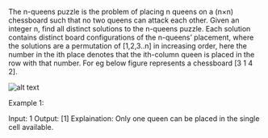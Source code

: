 The n-queens puzzle is the problem of placing n queens on a (n×n) chessboard such that no two queens can attack each other.
Given an integer n, find all distinct solutions to the n-queens puzzle. Each solution contains distinct board configurations of the n-queens’ placement, where the solutions are a permutation of [1,2,3..n] in increasing order, here the number in the ith place denotes that the ith-column queen is placed in the row with that number. For eg below figure represents a chessboard [3 1 4 2].

![alt text](https://contribute.geeksforgeeks.org/wp-content/uploads/ratinmaze_filled11-1.png)

Example 1:

Input:
1
Output:
[1]
Explaination:
Only one queen can be placed 
in the single cell available.
